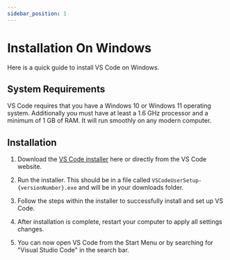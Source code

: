 ```yaml
---
sidebar_position: 1
---
```


# Installation On Windows

Here is a quick guide to install VS Code on Windows.

## System Requirements

VS Code requires that you have a Windows 10 or Windows 11 operating system. Additionally you must have at least a 1.6 GHz processor and a minimum of 1 GB of RAM. It will run smoothly on any modern computer.

## Installation

1. Download the [VS Code installer](https://go.microsoft.com/fwlink/?LinkID=534107) here or directly from the VS Code website.

2. Run the installer. This should be in a file called `VSCodeUserSetup-{versionNumber}.exe` and will be in your downloads folder.

3. Follow the steps within the installer to successfully install and set up VS Code.

4. After installation is complete, restart your computer to apply all settings changes.

5. You can now open VS Code from the Start Menu or by searching for "Visual Studio Code" in the search bar.
